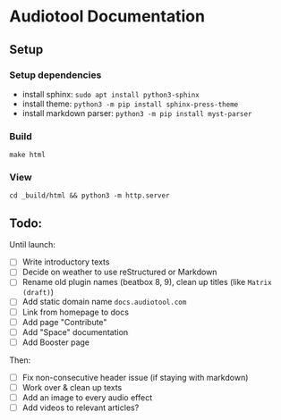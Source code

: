 # Audiotool Documentation

## Setup

### Setup dependencies

* install sphinx: `sudo apt install python3-sphinx`
* install theme: `python3 -m pip install sphinx-press-theme`
* install markdown parser: `python3 -m pip install myst-parser`

### Build

```
make html
```


### View

```
cd _build/html && python3 -m http.server
```

## Todo:

Until launch:

- [ ] Write introductory texts
- [ ] Decide on weather to use reStructured or Markdown
- [ ] Rename old plugin names (beatbox 8, 9), clean up titles (like `Matrix (draft)`)
- [ ] Add static domain name `docs.audiotool.com`
- [ ] Link from homepage to docs
- [ ] Add page "Contribute"
- [ ] Add "Space" documentation
- [ ] Add Booster page

Then:
- [ ] Fix non-consecutive header issue (if staying with markdown)
- [ ] Work over & clean up texts
- [ ] Add an image to every audio effect
- [ ] Add videos to relevant articles?